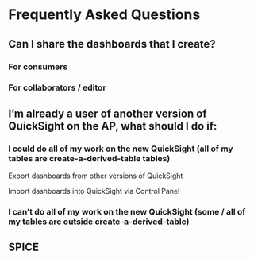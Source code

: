 # Frequently Asked Questions

## Can I share the dashboards that I create?

### For consumers

### For collaborators / editor

## I’m already a user of another version of QuickSight on the AP, what should I do if:

### I could do all of my work on the new QuickSight (all of my tables are create-a-derived-table tables)

Export dashboards from other versions of QuickSight

Import dashboards into QuickSight via Control Panel

### I can’t do all of my work on the new QuickSight (some / all of my tables are outside create-a-derived-table)

## SPICE
